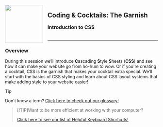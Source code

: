 <div>
    <img src="images/logo.png" style="float: left; margin: 0px 15px 15px 0px; height:125px;">
    <h2 style="display:inline-block;margin-top:1em;">Coding &amp; Cocktails: The Garnish</h2>
    <h3 style="margin-top:0;margin-bottom:2em;">Introduction to CSS</h3>
</div>
<hr>

### Overview

During this session we’ll introduce **C**ascading **S**tyle **S**heets (**CSS**) and see how it can make your website go from ho-hum to wow. Or if you're creating a cocktail, CSS is the garnish that makes your cocktail extra special. We’ll start with the basics of CSS styling and learn about CSS layout systems that make adding style to your website easier!

> [!TIP]
> Don't know a term? [Click here to check out our glossary!](http://bit.ly/CnCgloss)

> [!TIP]Want to be more efficient at working with your computer?
>
> [Click here to see our list of Helpful Keyboard Shortcuts!](/css/references/)
